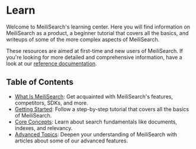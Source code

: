 # Learn

Welcome to MeiliSearch's learning center. Here you will find information on MeiliSearch as a product, a beginner tutorial that covers all the basics, and writeups of some of the more complex aspects of MeiliSearch.

These resources are aimed at first-time and new users of MeiliSearch. If you're looking for more detailed and comprehensive information, have a look at our [reference documentation](/reference).

## Table of Contents

- [What Is MeiliSearch](/learn/what_is_meilisearch): Get acquainted with MeiliSearch's features, competitors, SDKs, and more.
- [Getting Started](/learn/learn_meilisearch): Follow a step-by-step tutorial that covers all the basics of MeiliSearch.
- [Core Concepts](/learn/core_concepts): Learn about search fundamentals like documents, indexes, and relevancy.
- [Advanced Topics](/learn/elevate): Deepen your understanding of MeiliSearch with articles about some of our advanced features.